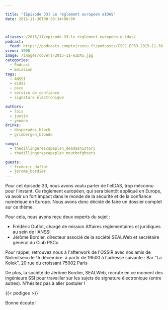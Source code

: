 ```yaml
---

title: "[Épisode 33] Le réglement européen eIDAS"
date: 2015-11-30T08:30:34+00:00



aliases: /2015/11/episode-33-le-reglement-europeen-e-idas/
podcast:
  feed: https://podcasts.comptoirsecu.fr/podcasts/CSEC.EP33.2015-11-30.EIDAS.mp3
views: 3000
image: /images/covers/2015-11-eIDAS.jpg
categories:
  - Podcast
  - Emission
tags:
  - ANSSI
  - eidas
  - psco
  - service de confiance
  - signature électronique

authors:
  - lois
  - justin
  - youenn
drinks:
  - desperados_black
  - grimbergen_blonde

songs:
  - thedillingerescapeplan_deadashistory
  - thedillingerescapeplan_mouthofghosts

guests:
  - frederic_duflot
  - jerome_bordier
---
```



Pour cet épisode 33, nous avons voulu parler de l'eIDAS, trop méconnu pour l'instant. Ce règlement européen, qui sera bientôt appliqué en Europe, va avoir un fort impact dans le monde de la sécurité et de la confiance numérique en Europe. Nous avons donc décidé de faire un dossier complet sur ce thème.

Pour cela, nous avons reçu deux experts du sujet :

  * Frédéric Duflot, chargé de mission Affaires réglementaires et juridiques au sein de l'ANSSI
  * Jérôme Bordier, directeur associé de la société SEALWeb et secrétaire général du Club PSCo

Pour rappel, retrouvez nous à l'afterwork de l'OSSIR avec nos amis de Nolimitsecu le 15 décembre  à partir de 19h00 à l'adresse suivante : Bar "La Kolok", 20 rue du croissant 75002 Paris

De plus, la société de Jérôme Bordier, SEALWeb, recrute en ce moment des ingénieurs SSI pour travailler sur les sujets de signature électronique (entre autres). N'hésitez pas à aller postuler !


{{< podigee >}}

Bonne écoute !
